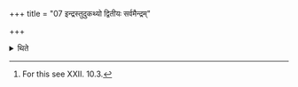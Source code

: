 +++
title = "07 इन्द्रस्तुदुकथ्यो द्वितीयः सर्वमैन्द्रम्"

+++

<details><summary>थिते</summary>

7. The seconds (day) should be Indrastut-Uktyha[^1]; everything should be connected with Indra.  

[^1]: For this see XXII. 10.3. 
</details>
